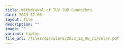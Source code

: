 ```yaml
---
title: Withdrawal of TUV SUD Guangzhou
date: 2023-12-06
layout: file
description: ""
image: ""
variant: tiptap
file_url: /files/circulars/2023_12_06_circular.pdf
---
```

